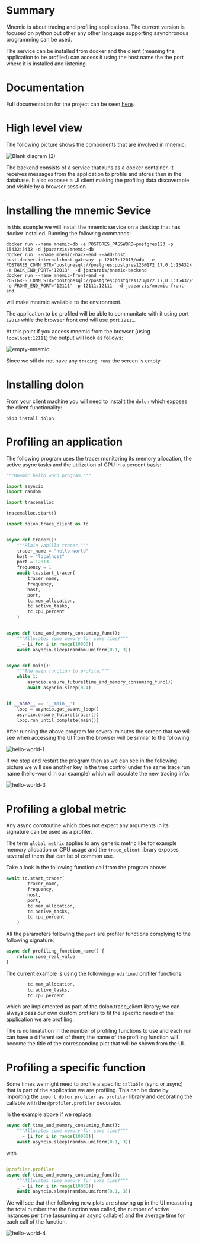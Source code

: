# Summary

Mnemic is about tracing and profiling applications. The current version is focused on python but other any other language supporting asynchronous programming can be used.  

The service can be installed from docker and the client (meaning the application to be profiled) can access it using the host name the the port where it is installed and listening.


# Documentation

Full documentation for the project can be seen [here](https://mnemic.readthedocs.io/en/main/exceptions.html).

# High level view 

The following picture shows the components that are involved in mnemic: 

![Blank diagram (2)](https://user-images.githubusercontent.com/67707281/120377052-9bfb3700-c2ea-11eb-8043-5fcc18e55f89.png)

The backend consists of a service that runs as a docker container. It receives
messages from the application to profile and stores then in the database. It also exposes a UI client making the profiling data discoverable and visible by a browser session.


# Installing the mnemic Sevice

In this example we will install the mnemic service on a desktop that has docker installed.  Running the following commands:

```
docker run --name mnemic-db -e POSTGRES_PASSWORD=postgres123 -p 15432:5432 -d jpazarzis/mnemic-db
docker run  --name mnemic-back-end --add-host host.docker.internal:host-gateway -p 12013:12013/udp  -e POSTGRES_CONN_STR='postgresql://postgres:postgres123@172.17.0.1:15432/mnemic' -e BACK_END_PORT='12013'  -d jpazarzis/mnemic-backend
docker run --name mnemic-front-end -e POSTGRES_CONN_STR='postgresql://postgres:postgres123@172.17.0.1:15432/mnemic'  -e FRONT_END_PORT='12111' -p 12111:12111  -d jpazarzis/mnemic-front-end
```

will make mnemic available to the environment.  

The application to be profiled will be able to communitate with it using port `12013` while the browser front end will use port `12111`.

At this point if you access mnemic from the browser (using `localhost:12111`) the output will look as follows:

![empty-mnemic](https://user-images.githubusercontent.com/67707281/120381452-6eb18780-c2f0-11eb-9f0f-14705da0174a.png)

Since we stil do not have any `tracing runs` the screen is empty.

# Installing dolon

From your client machine you will need to installt the `dolon` which exposes the client functionality:

`pip3 install dolon`

# Profiling an application

The following program uses the tracer monitoring its memory allocation, the active async tasks and the utilization of CPU in a percent basis:

```python
"""Mnemic hello_word program."""

import asyncio
import random

import tracemalloc

tracemalloc.start()

import dolon.trace_client as tc


async def tracer():
    """Plain vanilla tracer."""
    tracer_name = "hello-world"
    host = "localhost"
    port = 12013
    frequency = 1
    await tc.start_tracer(
        tracer_name,
        frequency,
        host,
        port,
        tc.mem_allocation,
        tc.active_tasks,
        tc.cpu_percent
    )


async def time_and_memory_consuming_func():
    """Allocates some memory for some time!"""
    _ = [i for i in range(10000)]
    await asyncio.sleep(random.uniform(0.1, 3))


async def main():
    """The main function to profile."""
    while 1:
        asyncio.ensure_future(time_and_memory_consuming_func())
        await asyncio.sleep(0.4)


if __name__ == '__main__':
    loop = asyncio.get_event_loop()
    asyncio.ensure_future(tracer())
    loop.run_until_complete(main())

```

After running the above program for several minutes the screen that we will see when accessing the UI from the browser will be similar to the following:

![hello-world-1](https://user-images.githubusercontent.com/67707281/120404061-84847400-c313-11eb-8c7b-9b6c629d4c67.png)

If we stop and restart the program then as we can see in the following picture we will see another key in the tree control under the same trace run name (hello-world in our example) which will acculate the new tracing info:

![hello-world-3](https://user-images.githubusercontent.com/67707281/120406727-88b39000-c319-11eb-93b7-875f1ee96f19.png)

# Profiling a global metric

Any async corotoutine which does not expect any arguments in its signature can be used as a profiler. 

The term `global metric` applies to any generic metric like for example memory allocation or CPU usage and the `trace_client` library exposes several of them that can be of common use. 

Take a look in the following function call from the program above:

```python
await tc.start_tracer(
        tracer_name,
        frequency,
        host,
        port,
        tc.mem_allocation,
        tc.active_tasks,
        tc.cpu_percent
    )
```

All the parameters following the `port` are profiler functions complying to the following signature:


```python
async def profiling_function_name() {
    return some_real_value
}
```

The current example is using the following `predifined` profiler functions:

```python
        tc.mem_allocation,
        tc.active_tasks,
        tc.cpu_percent
```

which are implemented as part of the dolon.trace_client library; we can always pass our own custom profilers to fit the specific needs of the application we are profiling. 

The is no limatation in the number of profiling functions to use and each run can have a different set of them; the name of the profiling function will become the title of the corresponding plot that will be shown from the UI.

# Profiling a specific function

Some times we might need to profile a specific `callable` (sync or async) that is part of the application we are profiling.  This can be done by importing the `import dolon.profiler as profiler` library and decorating the callable with the `@profiler.profiler` decorator.

In the example above if we replace:

```python
async def time_and_memory_consuming_func():
    """Allocates some memory for some time!"""
    _ = [i for i in range(10000)]
    await asyncio.sleep(random.uniform(0.1, 3))
```

with 

```python

@profiler.profiler
async def time_and_memory_consuming_func():
    """Allocates some memory for some time!"""
    _ = [i for i in range(10000)]
    await asyncio.sleep(random.uniform(0.1, 3))
```

We will see that ther following new plots are showing up in the UI measuring the total number that the function was called,
the number of active instances per time (assuming an async callable) and the average time for each call of the function.

![hello-world-4](https://user-images.githubusercontent.com/67707281/120407499-44c18a80-c31b-11eb-8a88-f7fb7b60d6c5.png)




